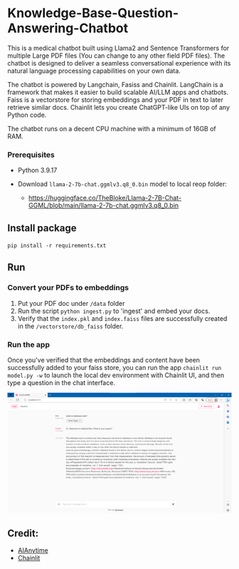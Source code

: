# Knowledge-Base-Question-Answering-Chatbot
This is a medical chatbot built using Llama2 and Sentence Transformers for multiple Large PDF files (You can change to any other field PDF files). The chatbot is designed to deliver a seamless conversational experience with its natural language processing capabilities on your own data.

The chatbot is powered by Langchain, Fasiss and Chainlit. LangChain is a framework that makes it easier to build scalable AI/LLM apps and chatbots. Faiss is a vectorstore for storing embeddings and your PDF in text to later retrieve similar docs. Chainlit lets you create ChatGPT-like UIs on top of any Python code. 

The chatbot runs on a decent CPU machine with a minimum of 16GB of RAM.

### Prerequisites

- Python 3.9.17

- Download `llama-2-7b-chat.ggmlv3.q8_0.bin` model to local reop folder: 
  - https://huggingface.co/TheBloke/Llama-2-7B-Chat-GGML/blob/main/llama-2-7b-chat.ggmlv3.q8_0.bin

## Install package

`pip install -r requirements.txt`

## Run

### Convert your PDFs to embeddings

1. Put your PDF doc under `/data` folder
2. Run the script `python ingest.py` to 'ingest' and embed your docs. 
3. Verify that the `index.pkl` and `index.faiss` files are successfully created in the `/vectorstore/db_faiss` folder.

### Run the app

Once you've verified that the embeddings and content have been successfully added to your faiss store, you can run the app `chainlit run model.py -w` to launch the local dev environment with Chainlit UI, and then type a question in the chat interface.

![chainlit_demo_screenshot](img/chainlit_demo_screenshot.png)

## Credit: 

- [AIAnytime](https://github.com/AIAnytime/Llama2-Medical-Chatbot)
- [Chainlit](https://github.com/Chainlit/chainlit)
